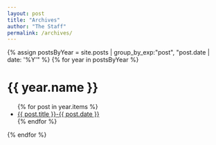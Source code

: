 ```yaml
---
layout: post
title: "Archives"
author: "The Staff"
permalink: /archives/
--- 
```

{% assign postsByYear =
    site.posts | group_by_exp:"post", "post.date | date: '%Y'" %}
{% for year in postsByYear %}
  <h1>{{ year.name }}</h1>
    <ul>
      {% for post in year.items %}
        <li><a href="{{ post.url }}">{{ post.title }}-{{ post.date }}</a></li>
      {% endfor %}
    </ul>
{% endfor %}
